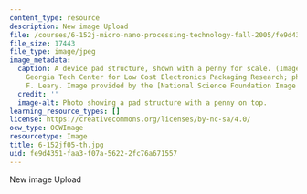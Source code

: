 ```yaml
---
content_type: resource
description: New image Upload
file: /courses/6-152j-micro-nano-processing-technology-fall-2005/fe9d4351faa3f07a56222fc76a671557_6-152jf05-th.jpg
file_size: 17443
file_type: image/jpeg
image_metadata:
  caption: A device pad structure, shown with a penny for scale. (Image courtesy of
    Georgia Tech Center for Low Cost Electronics Packaging Research; photo by Stanley
    F. Leary. Image provided by the [National Science Foundation Image Library](http://www.nsf.gov/news/mmg/).)
  credit: ''
  image-alt: Photo showing a pad structure with a penny on top.
learning_resource_types: []
license: https://creativecommons.org/licenses/by-nc-sa/4.0/
ocw_type: OCWImage
resourcetype: Image
title: 6-152jf05-th.jpg
uid: fe9d4351-faa3-f07a-5622-2fc76a671557
---
```

New image Upload